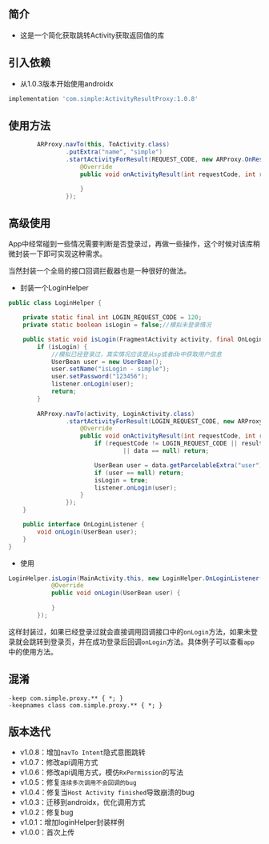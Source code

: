 ## 简介

* 这是一个简化获取跳转Activity获取返回值的库

## 引入依赖

* 从1.0.3版本开始使用androidx

```groovy
implementation 'com.simple:ActivityResultProxy:1.0.8'
```

## 使用方法

```java
        ARProxy.navTo(this, ToActivity.class)
                .putExtra("name", "simple")
                .startActivityForResult(REQUEST_CODE, new ARProxy.OnResultListener() {
                    @Override
                    public void onActivityResult(int requestCode, int resultCode,@Nullable Intent data) {

                    }
                });
```

## 高级使用

App中经常碰到一些情况需要判断是否登录过，再做一些操作，这个时候对该库稍微封装一下即可实现这种需求。

当然封装一个全局的接口回调拦截器也是一种很好的做法。

* 封装一个LoginHelper

```java
public class LoginHelper {

    private static final int LOGIN_REQUEST_CODE = 120;
    private static boolean isLogin = false;//模拟未登录情况

    public static void isLogin(FragmentActivity activity, final OnLoginListener listener) {
        if (isLogin) {
            //模拟已经登录过，真实情况应该是从sp或者db中获取用户信息
            UserBean user = new UserBean();
            user.setName("isLogin - simple");
            user.setPassword("123456");
            listener.onLogin(user);
            return;
        }
        
        ARProxy.navTo(activity, LoginActivity.class)
                .startActivityForResult(LOGIN_REQUEST_CODE, new ARProxy.OnResultListener() {
                    @Override
                    public void onActivityResult(int requestCode, int resultCode,@Nullable Intent data) {
                        if (requestCode != LOGIN_REQUEST_CODE || resultCode != Activity.RESULT_OK
                                || data == null) return;

                        UserBean user = data.getParcelableExtra("user");
                        if (user == null) return;
                        isLogin = true;
                        listener.onLogin(user);
                    }
                });
    }

    public interface OnLoginListener {
        void onLogin(UserBean user);
    }
}
```

* 使用

```java
LoginHelper.isLogin(MainActivity.this, new LoginHelper.OnLoginListener() {
            @Override
            public void onLogin(UserBean user) {
              
            }
        });
```

这样封装过，如果已经登录过就会直接调用回调接口中的`onLogin`方法，如果未登录就会跳转到登录页，并在成功登录后回调`onLogin`方法。具体例子可以查看`app`中的使用方法。

## 混淆

```
-keep com.simple.proxy.** { *; }
-keepnames class com.simple.proxy.** { *; }
```

## 版本迭代

* v1.0.8：增加`navTo Intent`隐式意图跳转
* v1.0.7：修改api调用方式
* v1.0.6：修改api调用方式，模仿`RxPermission`的写法
* v1.0.5：修复`连续多次调用不会回调的bug`
* v1.0.4：修复当`Host Activity finished`导致崩溃的bug
* v1.0.3：迁移到androidx，优化调用方式
* v1.0.2：修复bug
* v1.0.1：增加loginHelper封装样例
* v1.0.0：首次上传